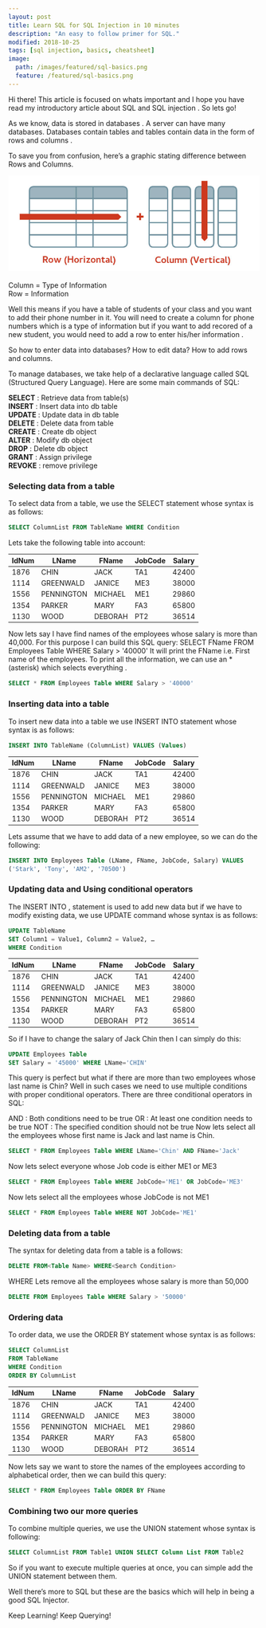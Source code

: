 ```yaml
---
layout: post
title: Learn SQL for SQL Injection in 10 minutes
description: "An easy to follow primer for SQL."
modified: 2018-10-25
tags: [sql injection, basics, cheatsheet]
image:
  path: /images/featured/sql-basics.png
  feature: /featured/sql-basics.png
---
```


Hi there! This article is focused on whats important and I hope you have read my introductory article about SQL and SQL injection . So lets go!

As we know, data is stored in databases . A server can have many databases. Databases contain tables and tables contain data in the form of rows and columns .

<!--more-->

To save you from confusion, here’s a graphic stating difference between Rows and Columns.

![rows vs columns](/images/row-vs-column.jpg)

Column = Type of Information\
Row = Information

Well this means if you have a table of students of your class and you want to add their phone number in it. You will need to create a column for phone numbers which is a type of information but if you want to add recored of a new student, you would need to add a row to enter his/her information .

So how to enter data into databases? How to edit data? How to add rows and columns.

To manage databases, we take help of a declarative language called SQL (Structured Query Language). Here are some main commands of SQL:

**SELECT** : Retrieve data from table(s)\
**INSERT** : Insert data into db table\
**UPDATE** : Update data in db table\
**DELETE** : Delete data from table\
**CREATE** : Create db object\
**ALTER** : Modify db object\
**DROP** : Delete db object\
**GRANT** : Assign privilege\
**REVOKE** : remove privilege


### Selecting data from a table

To select data from a table, we use the SELECT statement whose syntax is as follows:

```sql
SELECT ColumnList FROM TableName WHERE Condition
```

Lets take the following table into account:

|IdNum|LName|FName|JobCode|Salary|
|-----|-----|-----|-------|------|
|1876|CHIN|JACK|TA1|42400|
|1114|GREENWALD|JANICE|ME3|38000|
|1556|PENNINGTON|MICHAEL|ME1|29860|
|1354|PARKER|MARY|FA3|65800|
|1130|WOOD|DEBORAH|PT2|36514|

Now lets say I have find names of the employees whose salary is more than 40,000. For this purpose I can build this SQL query:
SELECT FName FROM Employees Table WHERE Salary > '40000'
It will print the FName i.e. First name of the employees. To print all the information, we can use an * (asterisk) which selects everything .

```sql
SELECT * FROM Employees Table WHERE Salary > '40000'
```

### Inserting data into a table
To insert new data into a table we use INSERT INTO statement whose syntax is as follows:
```sql
INSERT INTO TableName (ColumnList) VALUES (Values)
```

|IdNum|LName|FName|JobCode|Salary|
|-----|-----|-----|-------|------|
|1876|CHIN|JACK|TA1|42400|
|1114|GREENWALD|JANICE|ME3|38000|
|1556|PENNINGTON|MICHAEL|ME1|29860|
|1354|PARKER|MARY|FA3|65800|
|1130|WOOD|DEBORAH|PT2|36514|

Lets assume that we have to add data of a new employee, so we can do the following:

```sql
INSERT INTO Employees Table (LName, FName, JobCode, Salary) VALUES
('Stark', 'Tony', 'AM2', '70500')
```

### Updating data and Using conditional operators

The INSERT INTO , statement is used to add new data but if we have to modify existing data, we use UPDATE command whose syntax is as follows:

```sql
UPDATE TableName
SET Column1 = Value1, Column2 = Value2, …
WHERE Condition
```

|IdNum|LName|FName|JobCode|Salary|
|-----|-----|-----|-------|------|
|1876|CHIN|JACK|TA1|42400|
|1114|GREENWALD|JANICE|ME3|38000|
|1556|PENNINGTON|MICHAEL|ME1|29860|
|1354|PARKER|MARY|FA3|65800|
|1130|WOOD|DEBORAH|PT2|36514|

So if I have to change the salary of Jack Chin then I can simply do this:

```sql
UPDATE Employees Table
SET Salary = '45000' WHERE LName='CHIN'
```

This query is perfect but what if there are more than two employees whose last name is Chin? Well in such cases we need to use multiple conditions with proper conditional operators. There are three conditional operators in SQL:

AND : Both conditions need to be true
OR : At least one condition needs to be true
NOT : The specified condition should not be true
Now lets select all the employees whose first name is Jack and last name is Chin.

```sql
SELECT * FROM Employees Table WHERE LName='Chin' AND FName='Jack'
```
Now lets select everyone whose Job code is either ME1 or ME3

```sql
SELECT * FROM Employees Table WHERE JobCode='ME1' OR JobCode='ME3'
```
Now lets select all the employees whose JobCode is not ME1

```sql
SELECT * FROM Employees Table WHERE NOT JobCode='ME1'
```

### Deleting data from a table
The syntax for deleting data from a table is a follows:

```sql
DELETE FROM<Table Name> WHERE<Search Condition>
```

WHERE Lets remove all the employees whose salary is more than 50,000

```sql
DELETE FROM Employees Table WHERE Salary > '50000'
```

### Ordering data

To order data, we use the ORDER BY statement whose syntax is as follows:

```sql
SELECT ColumnList
FROM TableName
WHERE Condition
ORDER BY ColumnList
```

|IdNum|LName|FName|JobCode|Salary|
|-----|-----|-----|-------|------|
|1876|CHIN|JACK|TA1|42400|
|1114|GREENWALD|JANICE|ME3|38000|
|1556|PENNINGTON|MICHAEL|ME1|29860|
|1354|PARKER|MARY|FA3|65800|
|1130|WOOD|DEBORAH|PT2|36514|

Now lets say we want to store the names of the employees according to alphabetical order, then we can build this query:
```sql
SELECT * FROM Employees Table ORDER BY FName
```

### Combining two our more queries

To combine multiple queries, we use the UNION statement whose syntax is following:

```sql
SELECT ColumnList FROM Table1 UNION SELECT Column List FROM Table2
```

So if you want to execute multiple queries at once, you can simple add the UNION statement between them.

Well there’s more to SQL but these are the basics which will help in being a good SQL Injector.

Keep Learning! Keep Querying!
